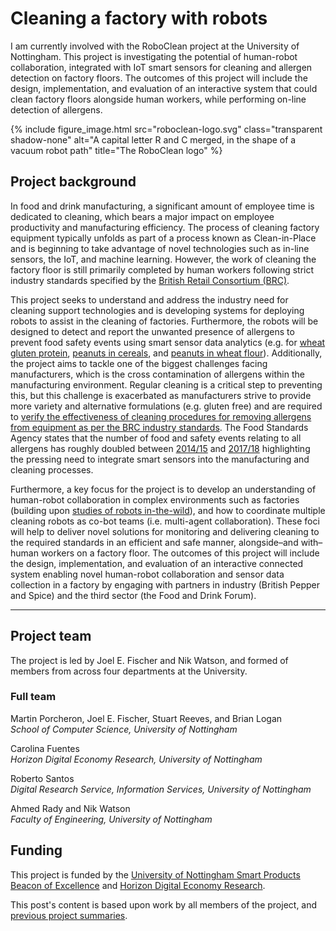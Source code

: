 # Cleaning a factory with robots

I am currently involved with the RoboClean project at the University of Nottingham. This project is investigating the potential of human-robot collaboration, integrated with IoT smart sensors for cleaning and allergen detection on factory floors. The outcomes of this project will include the design, implementation, and evaluation of an interactive system that could clean factory floors alongside human workers, while performing on-line detection of allergens.

<!--more-->

{% include figure_image.html src="roboclean-logo.svg" class="transparent shadow-none" alt="A capital letter R and C merged, in the shape of a vacuum robot path" title="The RoboClean logo" %}

## Project background 

In food and drink manufacturing, a significant amount of employee time is dedicated to cleaning, which bears a major impact on employee productivity and manufacturing efficiency. The process of cleaning factory equipment typically unfolds as part of a process known as Clean-in-Place and is beginning to take advantage of novel technologies such as in-line sensors, the IoT, and machine learning. However, the work of cleaning the factory floor is still primarily completed by human workers following strict industry standards specified by the [British Retail Consortium (BRC)](http://www.nifcc.co.uk/filestore/documents/publications/BRC_Global_Standard_for_Food_Safety_Issue_7_UK_Free_PDF2.pdf "Read the 'Global Standard Food Safety - Issue 7' by the British Retail Consortium").

This project seeks to understand and address the industry need for cleaning support technologies and is developing systems for deploying robots to assist in the cleaning of factories. Furthermore, the robots will be designed to detect and report the unwanted presence of allergens to prevent food safety events using smart sensor data analytics (e.g. for [wheat gluten protein](https://www.ingentaconnect.com/content/aoac/jaoac/2017/00000100/00000005/art00044 "An article, 'Near-Infrared Spectrum Detection of Wheat Gluten Protein Content Based on a Combined Filtering Method', in the Journal of AOAC International"), [peanuts in cereals](https://www.sciencedirect.com/science/article/pii/S1537511016301313 "An article, 'Discrimination of peanuts from bulk cereals and nuts by near infrared reflectance spectroscopy', in the Journal of Biosystems Engineering"), and [peanuts in wheat flour](https://journals.sagepub.com/doi/pdf/10.1255/jnirs.1141 "An article, 'Detection and quantification of peanut traces in wheat flour by near infrared hyperspectral imaging spectroscopy using principal-component analysis', in the Journal of Near Infrared Spectroscopy")). Additionally, the project aims to tackle one of the biggest challenges facing manufacturers, which is the cross contamination of allergens within the manufacturing environment. Regular cleaning is a critical step to preventing this, but this challenge is exacerbated as manufacturers strive to provide more variety and alternative formulations (e.g. gluten free) and are required to [verify the effectiveness of cleaning procedures for removing allergens from equipment as per the BRC industry standards](https://www.ingentaconnect.com/contentone/aoac/jaoac/2018/00000101/00000001/art00008?crawler=true&mimetype=application/pdf "An article, 'Managing food allergens in the UK retail supply chain', in the Journal of AOAC International"). The Food Standards Agency states that the number of food and safety events relating to all allergens has roughly doubled between [2014/15](https://www.gov.uk/government/statistics/annual-report-of-food-incidents-201617 "'The Annual Report of Food Incidents 2016/17', which includes data for 2014/15") and [2017/18](https://data.food.gov.uk/catalog/datasets/f0db1a56-1088-4199-9e42-ddcde2546237 "The Open Data set, 'Summary of Incident Notifications received by the Food Standards Agency', from which the data was compiled") highlighting the pressing need to integrate smart sensors into the manufacturing and cleaning processes.

Furthermore, a key focus for the project is to develop an understanding of human-robot collaboration in complex environments such as factories (building upon [studies of robots in-the-wild](https://riglab.infosci.cornell.edu/assets/papers/wild.pdf "Read 'Robots in the Wild: A Time for More Robust Theoriesof Human-Robot Interaction', in the ACM Transactions on Human-Robot Interaction")), and how to coordinate multiple cleaning robots as co-bot teams (i.e. multi-agent collaboration). These foci will help to deliver novel solutions for monitoring and delivering cleaning to the required standards in an efficient and safe manner, alongside–and with– human workers on a factory floor. The outcomes of this project will include the design, implementation, and evaluation of an interactive connected system enabling novel human-robot collaboration and sensor data collection in a factory by engaging with partners in industry (British Pepper and Spice) and the third sector (the Food and Drink Forum).

---

## Project team
The project is led by Joel E. Fischer and Nik Watson, and formed of members from across four departments at the University.

### Full team

Martin Porcheron, Joel E. Fischer,  Stuart Reeves, and Brian Logan<br>
*School of Computer Science, University of Nottingham*

Carolina Fuentes<br>
*Horizon Digital Economy Research, University of Nottingham*

Roberto Santos<br>
*Digital Research Service, Information Services, University of Nottingham*

Ahmed Rady and Nik Watson<br>
*Faculty of Engineering, University of Nottingham*

## Funding

This project is funded by the [University of Nottingham Smart Products Beacon of Excellence](https://www.nottingham.ac.uk/research/beacons-of-excellence/smart-products/smart-products.aspx "Smart Products Beacon website") and [Horizon Digital Economy Research](https://www.horizon.ac.uk/ "The Horizon Digital Economy Research Institute").

This post's content is based upon work by all members of the project, and [previous project summaries](https://www.horizon.ac.uk/project/human-robot-collaboration-for-allergen-aware-factory-cleaning/ "RoboClean summary on the Horizon Digital Economy Research website").